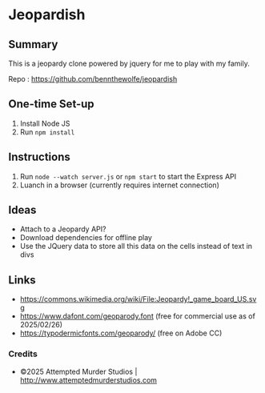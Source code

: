 # Jeopardish
## Summary
This is a jeopardy clone powered by jquery for me to play with my family.

Repo : https://github.com/bennthewolfe/jeopardish

## One-time Set-up
1. Install Node JS
2. Run ```npm install```

## Instructions
1. Run ```node --watch server.js``` or ```npm start``` to start the Express API
2. Luanch in a browser (currently requires internet connection)

## Ideas
- Attach to a Jeopardy API?
- Download dependencies for offline play
- Use the JQuery data to store all this data on the cells instead of text in divs

## Links
- https://commons.wikimedia.org/wiki/File:Jeopardy!_game_board_US.svg
- https://www.dafont.com/geoparody.font (free for commercial use as of 2025/02/26)
- https://typodermicfonts.com/geoparody/ (free on Adobe CC)

### Credits
- &copy;2025 Attempted Murder Studios | http://www.attemptedmurderstudios.com
